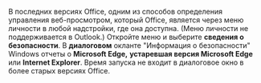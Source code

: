 В последних версиях Office, одним из способов определения управления веб-просмотром, который Office, является через меню личности в любой надстройки, где она доступна.[](../design/task-pane-add-ins.md#personality-menu) (Меню личности не поддерживается в Outlook.) Откройте меню и выберите **сведения о безопасности**. В **диалоговом** окланте "Информация о безопасности" Windows  отчеты о **Microsoft Edge,** **устаревшая версия Microsoft Edge** или **Internet Explorer**. Время запуска не входит в диалоговое окно в более старых версиях Office. 
